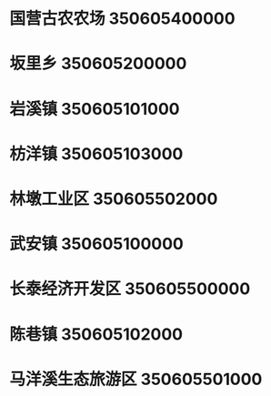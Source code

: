 # 国营古农农场 350605400000
# 坂里乡 350605200000
# 岩溪镇 350605101000
# 枋洋镇 350605103000
# 林墩工业区 350605502000
# 武安镇 350605100000
# 长泰经济开发区 350605500000
# 陈巷镇 350605102000
# 马洋溪生态旅游区 350605501000
